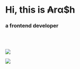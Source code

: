 <h1>Hi, this is ₳rα$h</h1>
<h3>a frontend developer</h3>
<br /><br />

![](https://github-readme-stats.vercel.app/api?username=arashmanteghi&show_icons=true&theme=cobalt&count_private=true&include_all_commits=true)

![](https://github-readme-stats.vercel.app/api/top-langs?username=arashmanteghi&theme=cobalt&langs_count=10&layout=compact)
